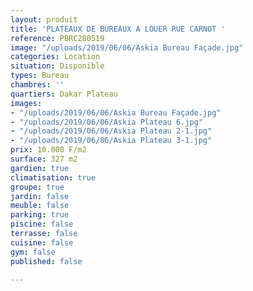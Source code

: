 ```yaml
---
layout: produit
title: 'PLATEAUX DE BUREAUX A LOUER RUE CARNOT '
reference: PBRC280519
image: "/uploads/2019/06/06/Askia Bureau Façade.jpg"
categories: Location
situation: Disponible
types: Bureau
chambres: ''
quartiers: Dakar Plateau
images:
- "/uploads/2019/06/06/Askia Bureau Façade.jpg"
- "/uploads/2019/06/06/Askia Plateau 6.jpg"
- "/uploads/2019/06/06/Askia Plateau 2-1.jpg"
- "/uploads/2019/06/06/Askia Plateau 3-1.jpg"
prix: 10.000 F/m2
surface: 327 m2
gardien: true
climatisation: true
groupe: true
jardin: false
meuble: false
parking: true
piscine: false
terrasse: false
cuisine: false
gym: false
published: false

---
```

